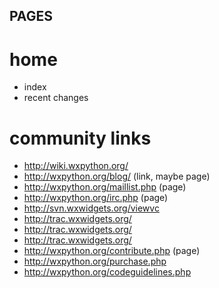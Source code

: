 PAGES
-----

home
====
* index
* recent changes

community links
=========

* http://wiki.wxpython.org/
* http://wxpython.org/blog/ (link, maybe page)
* http://wxpython.org/maillist.php (page)
* http://wxpython.org/irc.php (page)
* http://svn.wxwidgets.org/viewvc
* http://trac.wxwidgets.org/
* http://trac.wxwidgets.org/
* http://trac.wxwidgets.org/
* http://wxpython.org/contribute.php (page)
* http://wxpython.org/purchase.php
* http://wxpython.org/codeguidelines.php

